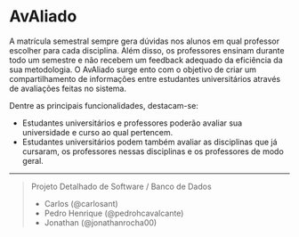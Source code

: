 # AvAliado

A matrícula semestral sempre gera dúvidas nos alunos em qual professor escolher para cada disciplina. Além disso, os professores ensinam durante todo um semestre e não recebem um feedback adequado da eficiência da sua metodologia.
O AvAliado surge ento com o objetivo de criar um compartilhamento de informações entre estudantes universitários através de avaliações feitas no sistema.

Dentre as principais funcionalidades, destacam-se:

- Estudantes universitários e professores poderão avaliar sua universidade e curso ao qual pertencem.
- Estudantes universitários podem também avaliar as disciplinas que já cursaram, os professores nessas disciplinas e os professores de modo geral.

---------------------------------------

> Projeto Detalhado de Software / Banco de Dados 
> - Carlos (@carlosant)
> - Pedro Henrique (@pedrohcavalcante)
> - Jonathan (@jonathanrocha00)

